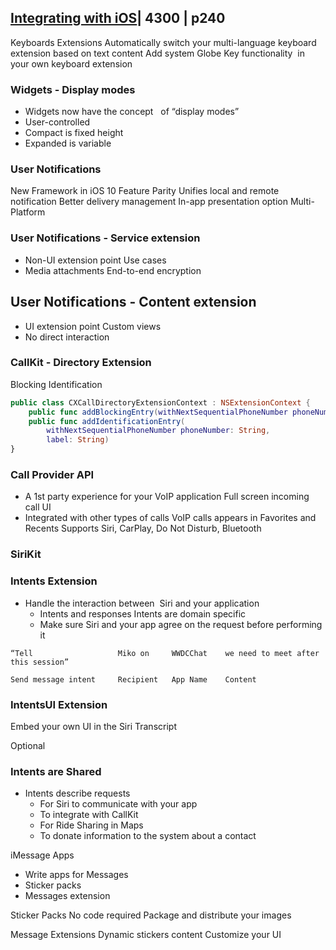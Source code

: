 ## [Integrating with iOS](4-integrating-with-ios.md)| 4300 | p240


Keyboards Extensions
Automatically switch your multi-language keyboard extension based on text content
Add system Globe Key functionality  in your own keyboard extension

### Widgets - Display modes

- Widgets now have the concept   of “display modes”
- User-controlled
- Compact is fixed height
- Expanded is variable



### User Notifications

New Framework in iOS 10
Feature Parity
Unifies local and remote notification Better delivery management
In-app presentation option Multi-Platform


### User Notifications - Service extension

- Non-UI extension point Use cases
- Media attachments End-to-end encryption

## User Notifications - Content extension

- UI extension point Custom views
- No direct interaction
 

###  CallKit - Directory Extension

Blocking Identification

```swift
public class CXCallDirectoryExtensionContext : NSExtensionContext {
    public func addBlockingEntry(withNextSequentialPhoneNumber phoneNumber: String)
    public func addIdentificationEntry(
        withNextSequentialPhoneNumber phoneNumber: String,
        label: String)
}
```

### Call Provider API

- A 1st party experience for your VoIP application Full screen incoming call UI
- Integrated with other types of calls
VoIP calls appears in Favorites and Recents Supports Siri, CarPlay, Do Not Disturb, Bluetooth




### SiriKit



### Intents Extension

- Handle the interaction between  Siri and your application
  -  Intents and responses Intents are domain specific
  - Make sure Siri and your app agree on the request before performing it


```text
“Tell                   Miko on     WWDCChat    we need to meet after this session”

Send message intent     Recipient   App Name    Content
```

### IntentsUI Extension

Embed your own UI in the Siri Transcript

Optional


### Intents are Shared

- Intents describe requests
  - For Siri to communicate with your app
  - To integrate with CallKit
  - For Ride Sharing in Maps
  - To donate information to the system about a contact


iMessage Apps

- Write apps for Messages
- Sticker packs
- Messages extension

Sticker Packs
No code required
Package and distribute your images


Message Extensions
Dynamic stickers content Customize your UI
 


